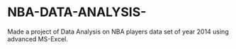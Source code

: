 # NBA-DATA-ANALYSIS-
Made a project of Data Analysis on NBA players data set of year 2014 using advanced MS-Excel.
